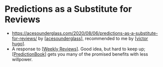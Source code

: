 # Predictions as a Substitute for Reviews
- https://acesounderglass.com/2020/08/06/predictions-as-a-substitute-for-reviews/ by [[acesounderglass]], recommended to me by [[victor hugo]].
- A response to [[Weekly Reviews]]. Good idea, but hard to keep up; [[PredictionBook]] gets you many of the promised benefits with less willpower. 

[//begin]: # "Autogenerated link references for markdown compatibility"
[acesounderglass]: acesounderglass.md "Acesounderglass"
[victor hugo]: victor-hugo.md "Victor Hugo"
[Weekly Reviews]: weekly-reviews.md "Weekly Reviews"
[PredictionBook]: predictionbook.md "PredictionBook"
[//end]: # "Autogenerated link references"